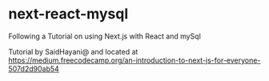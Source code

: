 # next-react-mysql
Following a Tutorial on using Next.js with React and mySql

Tutorial by SaidHayani@ and located at https://medium.freecodecamp.org/an-introduction-to-next-js-for-everyone-507d2d90ab54

